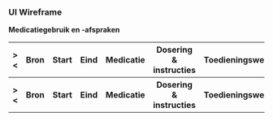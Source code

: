 ### UI Wireframe
<b>Medicatiegebruik en -afspraken</b>
<table class="grid">
<tbody>
<tr><th>&gt;&lt;</th>
<th>Bron</th>
<th>Start</th>
<th>Eind</th>
<th>Medicatie</th>
<th>Dosering & instructies</th>
<th>Toedieningsweg</th>
<th>Stop Type</th>
</tr>
<tr><th>&gt;&lt;</th>
<th>Bron</th>
<th>Start</th>
<th>Eind</th>
<th>Medicatie</th>
<th>Dosering & instructies</th>
<th>Toedieningsweg</th>
</tr>
</tbody>
</table>